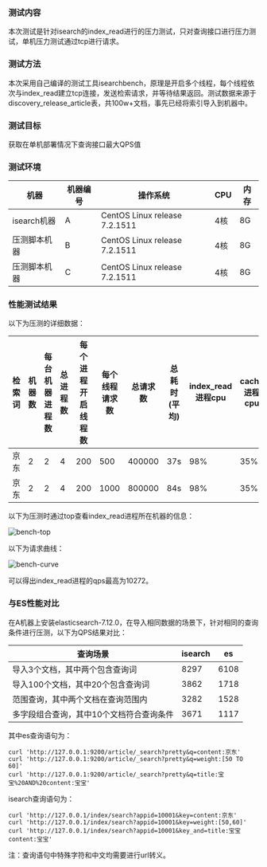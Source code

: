 ### 测试内容

本次测试是针对isearch的index_read进行的压力测试，只对查询接口进行压力测试，单机压力测试通过tcp进行请求。

### 测试方法

本次采用自己编译的测试工具isearchbench，原理是开启多个线程，每个线程依次与index_read建立tcp连接，发送检索请求，并等待结果返回。测试数据来源于discovery_release_article表，共100w+文档，事先已经将索引导入到机器中。

### 测试目标

获取在单机部署情况下查询接口最大QPS值

### 测试环境

| 机器 | 机器编号    | 操作系统  | CPU | 内存 |
|  ----  | ----  |  ----  | ----  |  ----  |
|  isearch机器 |           A | CentOS Linux release 7.2.1511    |              4核 |          8G |
|  压测脚本机器 |           B | CentOS Linux release 7.2.1511    |              4核 |          8G |
|  压测脚本机器 |           C | CentOS Linux release 7.2.1511    |              4核 |          8G |

### 性能测试结果

以下为压测的详细数据：

| 检索词 | 机器数 | 每台机器进程数 | 总进程数 | 每个进程开启线程数 | 每个线程请求数 | 总请求数   | 总耗时(平均) | index_read进程cpu | cache进程cpu | qps   |
|-----|-----|---------|------|-----------|---------|--------|---------|---------|----------|-------|
| 京东  | 2   | 2       | 4    | 200       | 500     | 400000 | 37s     | 98%    | 35%      | 10272 |
| 京东  | 2   | 2       | 4    | 200       | 1000    | 800000 | 84s     | 98%    | 35%      | 9574  |

以下为压测时通过top查看index_read进程所在机器的信息：

![bench-top](http://storage.jd.com/search-index/image/bench-top.png)

以下为请求曲线：

![bench-curve](http://storage.jd.com/search-index/image/bench-curve.png)

可以得出index_read进程的qps最高为10272。

### 与ES性能对比

在A机器上安装elasticsearch-7.12.0，在导入相同数据的场景下，针对相同的查询条件进行压测，以下为QPS结果对比：

| 查询场景                | isearch | es   |
|---------------------|---------|------|
| 导入3个文档，其中两个包含查询词    | 8297    | 6108 |
| 导入100个文档，其中20个包含查询词 | 3862    | 1718 |
| 范围查询，其中两个文档在查询范围内 | 3282    | 1528 |
| 多字段组合查询，其中10个文档符合查询条件 | 3671    | 1117 |

其中es查询语句为：
```
curl 'http://127.0.0.1:9200/article/_search?pretty&q=content:京东'
curl 'http://127.0.0.1:9200/article/_search?pretty&q=weight:[50 TO 60]'
curl 'http://127.0.0.1:9200/article/_search?pretty&q=title:宝宝%20AND%20content:宝宝'
```

isearch查询语句为：
```
curl 'http://127.0.0.1/index/search?appid=10001&key=content:京东'
curl 'http://127.0.0.1/index/search?appid=10001&key=weight:[50,60]'
curl 'http://127.0.0.1/index/search?appid=10001&key_and=title:宝宝 content:宝宝'
```

注：查询语句中特殊字符和中文均需要进行url转义。